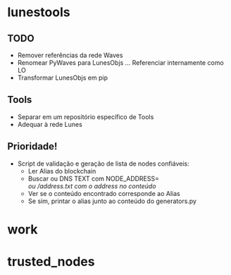# lunestools

## TODO

* Remover referências da rede Waves
* Renomear PyWaves para LunesObjs 
... Referenciar internamente como LO
* Transformar LunesObjs em pip

## Tools

* Separar em um repositório específico de Tools
* Adequar à rede Lunes

## Prioridade!

* Script de validação e geração de lista de nodes confiáveis:
  - Ler Alias do blockchain
  - Buscar ou DNS TEXT com NODE_ADDRESS=<address> ou /address.txt com o address no conteúdo
  - Ver se o conteúdo encontrado corresponde ao Alias
  - Se sim, printar o alias junto ao conteúdo do generators.py
# work
# trusted_nodes
